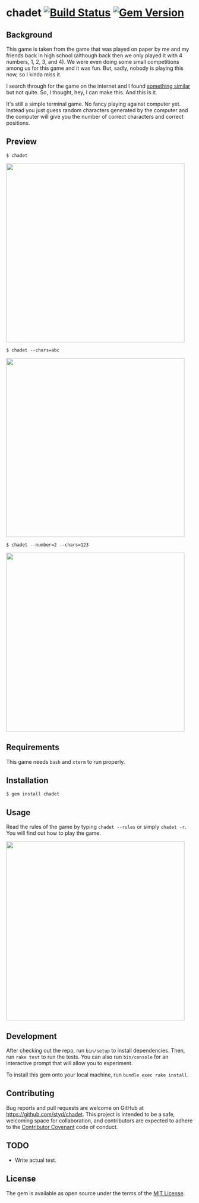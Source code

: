# chadet [![Build Status](https://travis-ci.org/styd/chadet.svg?branch=master)](https://travis-ci.org/styd/chadet) [![Gem Version](https://badge.fury.io/rb/chadet.svg)](https://badge.fury.io/rb/chadet)

## Background

This game is taken from the game that was played on paper by me and my friends
back in high school (although back then we only played it with 4 numbers, 1, 2,
3, and 4). We were even doing some small competitions among us for
this game and it was fun. But, sadly, nobody is playing this now, so I kinda
miss it.

I search through for the game on the internet and I found
[something similar](https://en.wikipedia.org/wiki/Bulls_and_Cows)
but not quite. So, I thought, hey, I can make this. And this is it.

It's still a simple terminal game. No fancy playing against computer yet.
Instead you just guess random characters generated by the computer and the
computer will give you the number of correct characters and correct positions.

## Preview

    $ chadet

<a href="https://asciinema.org/a/51a6mqyp4fwwc1838nilhrqzp" target="_blank"><img src="https://asciinema.org/a/51a6mqyp4fwwc1838nilhrqzp.png" width="480"/></a>


    $ chadet --chars=abc

<a href="https://asciinema.org/a/ae15mib039s4b403kxjbaf9rd" target="_blank"><img src="https://asciinema.org/a/ae15mib039s4b403kxjbaf9rd.png" width="480"/></a>


    $ chadet --number=2 --chars=123

<a href="https://asciinema.org/a/bukjpuusxdamxpsl7jwjc90x7" target="_blank"><img src="https://asciinema.org/a/bukjpuusxdamxpsl7jwjc90x7.png" width="480"/></a>

## Requirements

This game needs `bash` and `xterm` to run properly.

## Installation

    $ gem install chadet

## Usage

Read the rules of the game by typing `chadet --rules` or simply `chadet -r`. You will find out how to play the game.

<a href="https://asciinema.org/a/3o3v62f4faft0gnuqq1j9urhb" target="_blank"><img src="https://asciinema.org/a/3o3v62f4faft0gnuqq1j9urhb.png" width="480"/></a>

## Development

After checking out the repo, run `bin/setup` to install dependencies. Then, run `rake test` to run the tests. You can also run `bin/console` for an interactive prompt that will allow you to experiment.

To install this gem onto your local machine, run `bundle exec rake install`.

## Contributing

Bug reports and pull requests are welcome on GitHub at https://github.com/styd/chadet. This project is intended to be a safe, welcoming space for collaboration, and contributors are expected to adhere to the [Contributor Covenant](http://contributor-covenant.org) code of conduct.

## TODO

* Write actual test.

## License

The gem is available as open source under the terms of the [MIT License](http://opensource.org/licenses/MIT).

